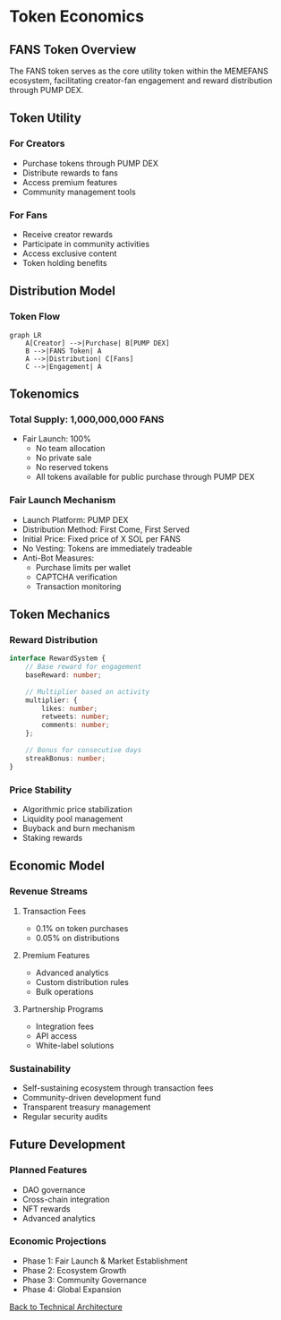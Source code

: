 # Token Economics

## FANS Token Overview

The FANS token serves as the core utility token within the MEMEFANS ecosystem, facilitating creator-fan engagement and reward distribution through PUMP DEX.

## Token Utility

### For Creators
- Purchase tokens through PUMP DEX
- Distribute rewards to fans
- Access premium features
- Community management tools

### For Fans
- Receive creator rewards
- Participate in community activities
- Access exclusive content
- Token holding benefits

## Distribution Model

### Token Flow
```mermaid
graph LR
    A[Creator] -->|Purchase| B[PUMP DEX]
    B -->|FANS Token| A
    A -->|Distribution| C[Fans]
    C -->|Engagement| A
```

## Tokenomics

### Total Supply: 1,000,000,000 FANS
- Fair Launch: 100%
  - No team allocation
  - No private sale
  - No reserved tokens
  - All tokens available for public purchase through PUMP DEX

### Fair Launch Mechanism
- Launch Platform: PUMP DEX
- Distribution Method: First Come, First Served
- Initial Price: Fixed price of X SOL per FANS
- No Vesting: Tokens are immediately tradeable
- Anti-Bot Measures: 
  - Purchase limits per wallet
  - CAPTCHA verification
  - Transaction monitoring

## Token Mechanics

### Reward Distribution
```typescript
interface RewardSystem {
    // Base reward for engagement
    baseReward: number;
    
    // Multiplier based on activity
    multiplier: {
        likes: number;
        retweets: number;
        comments: number;
    };
    
    // Bonus for consecutive days
    streakBonus: number;
}
```

### Price Stability
- Algorithmic price stabilization
- Liquidity pool management
- Buyback and burn mechanism
- Staking rewards

## Economic Model

### Revenue Streams
1. Transaction Fees
   - 0.1% on token purchases
   - 0.05% on distributions
   
2. Premium Features
   - Advanced analytics
   - Custom distribution rules
   - Bulk operations
   
3. Partnership Programs
   - Integration fees
   - API access
   - White-label solutions

### Sustainability
- Self-sustaining ecosystem through transaction fees
- Community-driven development fund
- Transparent treasury management
- Regular security audits

## Future Development

### Planned Features
- DAO governance
- Cross-chain integration
- NFT rewards
- Advanced analytics

### Economic Projections
- Phase 1: Fair Launch & Market Establishment
- Phase 2: Ecosystem Growth
- Phase 3: Community Governance
- Phase 4: Global Expansion

[Back to Technical Architecture](technical-architecture.md)
